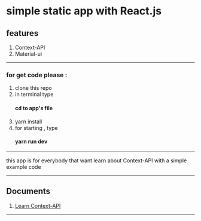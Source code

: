 <h1>simple static app with React.js</h1>
    <h2>features</h2>
    <ol>
        <li>Context-API</li>
        <li>Material-ui</li>
    </ol>
    <hr>
     <h3>for get code please :</h3>
     <ol>
         <li>clone this repo</li>
         <li>in terminal type  <h4>cd to app's file</h4> </li>
         <li>yarn install</li>
         <li>for starting , type <h4>yarn run dev</h4></li>
     </ol>
     <hr>
     <p>this app is for everybody that want learn about Context-API with a simple example code  </p>
     <hr>
     <h2>Documents</h2>
    <ol>
        <li><a href="https://reactjs.org/docs/context.html">Learn Context-API</a></li>
    </ol>
    <hr>
    

